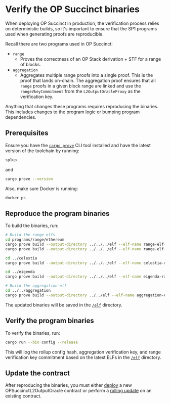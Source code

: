 # Verify the OP Succinct binaries

When deploying OP Succinct in production, the verification process relies on deterministic builds, so it's important to ensure that the SP1 programs used when generating proofs are reproducible.

Recall there are two programs used in OP Succinct:

-   `range`
    -   Proves the correctness of an OP Stack derivation + STF for a range of blocks.
-   `aggregation`
    -   Aggregates multiple range proofs into a single proof. This is the proof that lands on-chain. The aggregation proof ensures that all `range` proofs in a given block range are linked and use the `rangeVkeyCommitment` from the `L2OutputOracleProxy` as the verification key.

Anything that changes these programs requires reproducing the binaries. This includes changes to the program logic or bumping program dependencies.

## Prerequisites

Ensure you have the [`cargo prove`](https://docs.succinct.xyz/docs/sp1/getting-started/install#option-1-prebuilt-binaries-recommended) CLI tool installed and have the latest version of the toolchain by running:

```bash
sp1up
```

and

```bash
cargo prove --version
```

Also, make sure Docker is running:

```bash
docker ps
```

## Reproduce the program binaries

To build the binaries, run:

```bash
# Build the range elfs
cd programs/range/ethereum
cargo prove build --output-directory ../../../elf --elf-name range-elf-bump --docker --tag v5.2.1
cargo prove build --output-directory ../../../elf --elf-name range-elf-embedded --docker --tag v5.2.1 --features embedded

cd ../celestia
cargo prove build --output-directory ../../../elf --elf-name celestia-range-elf-embedded --docker --tag v5.2.1 --features embedded

cd ../eigenda
cargo prove build --output-directory ../../../elf --elf-name eigenda-range-elf-embedded --docker --tag v5.2.1 --features embedded

# Build the aggregation-elf
cd ../../aggregation
cargo prove build --output-directory ../../elf --elf-name aggregation-elf --docker --tag v5.2.1
```

The updated binaries will be saved in the [`/elf`](https://github.com/succinctlabs/op-succinct/tree/main/elf) directory.

## Verify the program binaries

To verify the binaries, run:

```bash
cargo run --bin config --release
```

This will log the rollup config hash, aggregation verification key, and range verification key commitment based on the latest ELFs in the [`/elf`](https://github.com/succinctlabs/op-succinct/tree/main/elf) directory.

## Update the contract

After reproducing the binaries, you must either [deploy](../validity/contracts/deploy.md) a new OPSuccinctL2OutputOracle contract or perform a [rolling update](../validity/contracts/update-parameters.md) on an existing contract.
